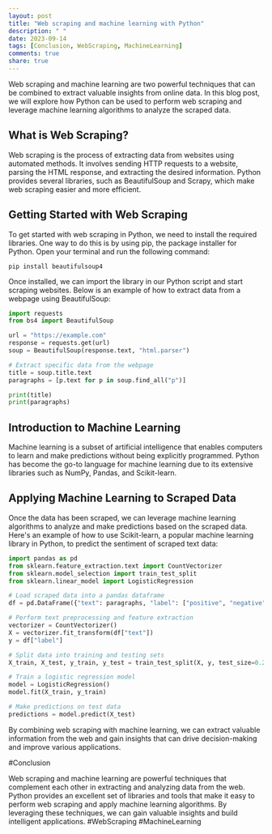 ```yaml
---
layout: post
title: "Web scraping and machine learning with Python"
description: " "
date: 2023-09-14
tags: [Conclusion, WebScraping, MachineLearning]
comments: true
share: true
---
```


Web scraping and machine learning are two powerful techniques that can be combined to extract valuable insights from online data. In this blog post, we will explore how Python can be used to perform web scraping and leverage machine learning algorithms to analyze the scraped data.

## What is Web Scraping?

Web scraping is the process of extracting data from websites using automated methods. It involves sending HTTP requests to a website, parsing the HTML response, and extracting the desired information. Python provides several libraries, such as BeautifulSoup and Scrapy, which make web scraping easier and more efficient.

## Getting Started with Web Scraping

To get started with web scraping in Python, we need to install the required libraries. One way to do this is by using pip, the package installer for Python. Open your terminal and run the following command:

```
pip install beautifulsoup4
```

Once installed, we can import the library in our Python script and start scraping websites. Below is an example of how to extract data from a webpage using BeautifulSoup:

```python
import requests
from bs4 import BeautifulSoup

url = "https://example.com"
response = requests.get(url)
soup = BeautifulSoup(response.text, "html.parser")

# Extract specific data from the webpage
title = soup.title.text
paragraphs = [p.text for p in soup.find_all("p")]

print(title)
print(paragraphs)
```

## Introduction to Machine Learning

Machine learning is a subset of artificial intelligence that enables computers to learn and make predictions without being explicitly programmed. Python has become the go-to language for machine learning due to its extensive libraries such as NumPy, Pandas, and Scikit-learn.

## Applying Machine Learning to Scraped Data

Once the data has been scraped, we can leverage machine learning algorithms to analyze and make predictions based on the scraped data. Here's an example of how to use Scikit-learn, a popular machine learning library in Python, to predict the sentiment of scraped text data:

```python
import pandas as pd
from sklearn.feature_extraction.text import CountVectorizer
from sklearn.model_selection import train_test_split
from sklearn.linear_model import LogisticRegression

# Load scraped data into a pandas dataframe
df = pd.DataFrame({"text": paragraphs, "label": ["positive", "negative", "neutral"]})

# Perform text preprocessing and feature extraction
vectorizer = CountVectorizer()
X = vectorizer.fit_transform(df["text"])
y = df["label"]

# Split data into training and testing sets
X_train, X_test, y_train, y_test = train_test_split(X, y, test_size=0.2, random_state=42)

# Train a logistic regression model
model = LogisticRegression()
model.fit(X_train, y_train)

# Make predictions on test data
predictions = model.predict(X_test)
```

By combining web scraping with machine learning, we can extract valuable information from the web and gain insights that can drive decision-making and improve various applications.

#Conclusion

Web scraping and machine learning are powerful techniques that complement each other in extracting and analyzing data from the web. Python provides an excellent set of libraries and tools that make it easy to perform web scraping and apply machine learning algorithms. By leveraging these techniques, we can gain valuable insights and build intelligent applications. #WebScraping #MachineLearning